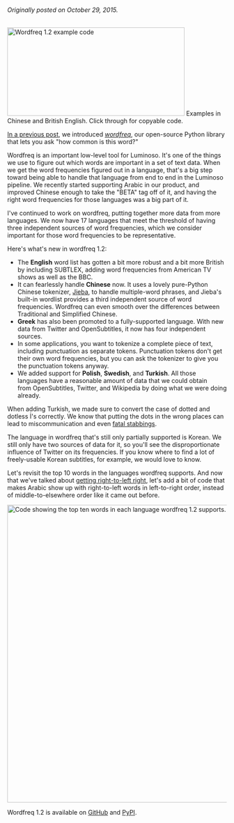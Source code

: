 <html><body><h6><em>Originally posted on October 29, 2015.</em></h6>

<a href="https://gist.github.com/rspeer/0a5dc7e6983d2ce752b5"><img class="wp-image-823 size-full" src="https://luminosoinsight.files.wordpress.com/2015/10/wordfreq-1-2-examples.png" alt="Wordfreq 1.2 example code" width="407" height="203"></a> Examples in Chinese and British English. Click through for copyable code.

<a href="https://conceptnetblog.wordpress.com/2016/05/19/wordfreq-open-source-and-open-data-about-word-frequencies/" target="_blank" rel="noopener noreferrer">In a previous post</a>, we introduced <em><a href="https://github.com/LuminosoInsight/wordfreq">wordfreq</a></em>, our open-source Python library that lets you ask "how common is this word?"

Wordfreq is an important low-level tool for Luminoso. It's one of the things we use to figure out which words are important in a set of text data. When we get the word frequencies figured out in a language, that's a big step toward being able to handle that language from end to end in the Luminoso pipeline. We recently started supporting Arabic in our product, and improved Chinese enough to take the "BETA" tag off of it, and having the right word frequencies for those languages was a big part of it.

I've continued to work on wordfreq, putting together more data from more languages. We now have 17 languages that meet the threshold of having three independent sources of word frequencies, which we consider important for those word frequencies to be representative.

Here's what's new in wordfreq 1.2:

<ul>
    <li>The <strong>English</strong> word list has gotten a bit more robust and a bit more British by including SUBTLEX, adding word frequencies from American TV shows as well as the BBC.</li>
    <li>It can fearlessly handle <strong>Chinese</strong> now. It uses a lovely pure-Python Chinese tokenizer, <a href="https://github.com/fxsjy/jieba">Jieba</a>, to handle multiple-word phrases, and Jieba's built-in wordlist provides a third independent source of word frequencies. Wordfreq can even smooth over the differences between Traditional and Simplified Chinese.</li>
    <li><strong>Greek</strong> has also been promoted to a fully-supported language. With new data from Twitter and OpenSubtitles, it now has four independent sources.</li>
    <li>In some applications, you want to tokenize a complete piece of text, including punctuation as separate tokens. Punctuation tokens don't get their own word frequencies, but you can ask the tokenizer to give you the punctuation tokens anyway.</li>
    <li>We added support for <strong>Polish</strong>, <strong>Swedish</strong>, and <strong>Turkish</strong>. All those languages have a reasonable amount of data that we could obtain from OpenSubtitles, Twitter, and Wikipedia by doing what we were doing already.</li>
</ul>

When adding Turkish, we made sure to convert the case of dotted and dotless İ's correctly. We know that putting the dots in the wrong places can lead to miscommunication and even <a href="http://gizmodo.com/382026/a-cellphones-missing-dot-kills-two-people-puts-three-more-in-jail">fatal stabbings</a>.

The language in wordfreq that's still only partially supported is Korean. We still only have two sources of data for it, so you'll see the disproportionate influence of Twitter on its frequencies. If you know where to find a lot of freely-usable Korean subtitles, for example, we would love to know.

Let's revisit the top 10 words in the languages wordfreq supports. And now that we've talked about <a href="http://blog.luminoso.com/2015/09/21/can-we-do-arabic/">getting right-to-left right</a>, let's add a bit of code that makes Arabic show up with right-to-left words in left-to-right order, instead of middle-to-elsewhere order like it came out before.

<img class="aligncenter wp-image-832 size-full" src="https://luminosoinsight.files.wordpress.com/2015/10/wordfreq-1-22.png" alt="Code showing the top ten words in each language wordfreq 1.2 supports." width="764" height="684">

Wordfreq 1.2 is available on <a href="https://github.com/LuminosoInsight/wordfreq">GitHub</a> and <a href="https://pypi.python.org/pypi/wordfreq">PyPI</a>.</body></html>